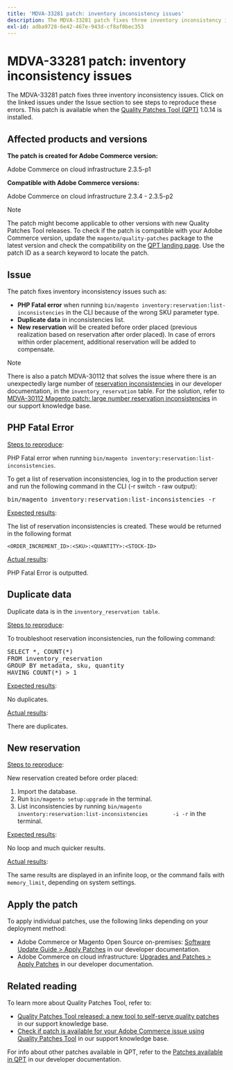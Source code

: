 ```yaml
---
title: 'MDVA-33281 patch: inventory inconsistency issues'
description: The MDVA-33281 patch fixes three inventory inconsistency issues. Click on the linked issues under the Issue section to see steps to reproduce these errors. This patch is available when the [Quality Patches Tool (QPT)](/help/announcements/adobe-commerce-announcements/magento-quality-patches-released-new-tool-to-self-serve-quality-patches.md) 1.0.14 is installed.
exl-id: adba9728-6e42-467e-943d-cf8af0bec353
---
```

# MDVA-33281 patch: inventory inconsistency issues

The MDVA-33281 patch fixes three inventory inconsistency issues. Click on the linked issues under the Issue section to see steps to reproduce these errors. This patch is available when the [Quality Patches Tool (QPT)](/help/announcements/adobe-commerce-announcements/magento-quality-patches-released-new-tool-to-self-serve-quality-patches.md) 1.0.14 is installed.

## Affected products and versions

**The patch is created for Adobe Commerce version:**

Adobe Commerce on cloud infrastructure 2.3.5-p1

**Compatible with Adobe Commerce versions:**

Adobe Commerce on cloud infrastructure 2.3.4 - 2.3.5-p2

>[!NOTE]
>
>The patch might become applicable to other versions with new Quality Patches Tool releases. To check if the patch is compatible with your Adobe Commerce version, update the `magento/quality-patches` package to the latest version and check the compatibility on the [QPT landing page](https://devdocs.magento.com/quality-patches/tool.html#patch-grid). Use the patch ID as a search keyword to locate the patch.

## Issue

The patch fixes inventory inconsistency issues such as:

* **PHP Fatal error** when running `bin/magento inventory:reservation:list-inconsistencies` in the CLI because of the wrong SKU parameter type.
* **Duplicate data** in inconsistencies list.
* **New reservation** will be created before order placed (previous realization based on reservation after order placed). In case of errors within order placement, additional reservation will be added to compensate.

>[!NOTE]
>
>There is also a patch MDVA-30112 that solves the issue where there is an unexpectedly large number of [reservation inconsistencies](https://devdocs.magento.com/guides/v2.4/inventory/inventory-cli-reference.html#what-causes-reservation-inconsistencies) in our developer documentation, in the `inventory_reservation` table. For the solution, refer to [MDVA-30112 Magento patch: large number reservation inconsistencies](/help/support-tools/patches-available-in-qpt-tool/v1-0-8/mdva-30112-magento-patch-large-number-reservation-inconsistencies.md) in our support knowledge base.

## PHP Fatal Error

<u>Steps to reproduce</u>:

PHP Fatal error when running `bin/magento inventory:reservation:list-inconsistencies`.

To get a list of reservation inconsistencies, log in to the production server and run the following command in the CLI (-r switch - raw output):

<pre>bin/magento inventory:reservation:list-inconsistencies -r</pre>

<u>Expected results</u>:

The list of reservation inconsistencies is created. These would be returned in the following format

```plaintext
<ORDER_INCREMENT_ID>:<SKU>:<QUANTITY>:<STOCK-ID>
```

<u>Actual results</u>:

PHP Fatal Error is outputted.

## Duplicate data

Duplicate data is in the `inventory_reservation table`.

<u>Steps to reproduce</u>:

To troubleshoot reservation inconsistencies, run the following command:

<pre>SELECT *, COUNT(*)
FROM inventory_reservation
GROUP BY metadata, sku, quantity
HAVING COUNT(*) > 1</pre>

<u>Expected results</u>:

No duplicates.

<u>Actual results</u>:

There are duplicates.

## New reservation

<u>Steps to reproduce</u>:

New reservation created before order placed:

1. Import the database.
1. Run `bin/magento setup:upgrade` in the terminal.
1. List inconsistencies by running `bin/magento inventory:reservation:list-inconsistencies        -i -r` in the terminal.

<u>Expected results</u>:

No loop and much quicker results.

<u>Actual results</u>:

The same results are displayed in an infinite loop, or the command fails with `memory_limit`, depending on system settings.

## Apply the patch

To apply individual patches, use the following links depending on your deployment method:

* Adobe Commerce or Magento Open Source on-premises: [Software Update Guide > Apply Patches](https://devdocs.magento.com/guides/v2.4/comp-mgr/patching/mqp.html) in our developer documentation.
* Adobe Commerce on cloud infrastructure: [Upgrades and Patches > Apply Patches](https://devdocs.magento.com/cloud/project/project-patch.html) in our developer documentation.

## Related reading

To learn more about Quality Patches Tool, refer to:

* [Quality Patches Tool released: a new tool to self-serve quality patches](/help/announcements/adobe-commerce-announcements/magento-quality-patches-released-new-tool-to-self-serve-quality-patches.md) in our support knowledge base.
* [Check if patch is available for your Adobe Commerce issue using Quality Patches Tool](/help/support-tools/patches-available-in-qpt-tool/check-patch-for-magento-issue-with-magento-quality-patches.md) in our support knowledge base.

For info about other patches available in QPT, refer to the [Patches available in QPT](https://devdocs.magento.com/quality-patches/tool.html#patch-grid) in our developer documentation.
